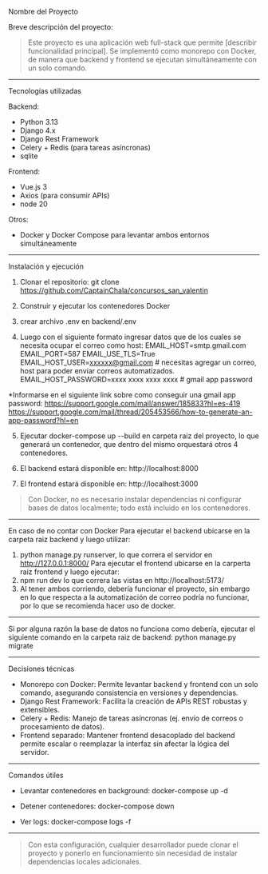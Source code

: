 Nombre del Proyecto

Breve descripción del proyecto:
> Este proyecto es una aplicación web full-stack que permite [describir funcionalidad principal]. Se implementó como monorepo con Docker, de manera que backend y frontend se ejecutan simultáneamente con un solo comando.

------------------------------------------------------------

Tecnologías utilizadas

Backend:
- Python 3.13
- Django 4.x
- Django Rest Framework
- Celery + Redis (para tareas asíncronas)
- sqlite

Frontend:
- Vue.js 3 
- Axios (para consumir APIs)
- node 20

Otros:
- Docker y Docker Compose para levantar ambos entornos simultáneamente

------------------------------------------------------------

Instalación y ejecución

1. Clonar el repositorio: git clone https://github.com/CaptainChala/concursos_san_valentin

2. Construir y ejecutar los contenedores Docker

3. crear archivo .env en backend/.env

4. Luego con el siguiente formato ingresar datos que de los cuales se necesita ocupar el correo como host: 
EMAIL_HOST=smtp.gmail.com
EMAIL_PORT=587
EMAIL_USE_TLS=True
EMAIL_HOST_USER=xxxxxx@gmail.com # necesitas agregar un correo, host para poder enviar correos automatizados.
EMAIL_HOST_PASSWORD=xxxx xxxx xxxx xxxx # gmail app password

*Informarse en el siguiente link sobre como conseguir una gmail app password:
 https://support.google.com/mail/answer/185833?hl=es-419
 https://support.google.com/mail/thread/205453566/how-to-generate-an-app-password?hl=en

5. Ejecutar docker-compose up --build en carpeta raiz del proyecto, lo que generará un contenedor, que dentro del mismo orquestará otros 4 contenedores. 

6. El backend estará disponible en:
http://localhost:8000

7. El frontend estará disponible en:
http://localhost:3000

> Con Docker, no es necesario instalar dependencias ni configurar bases de datos localmente; todo está incluido en los contenedores.

------------------------------------------------------------
En caso de no contar con Docker
Para ejecutar el backend ubicarse en la carpeta raiz backend y luego utilizar: 
1. python manage.py runserver, lo que correra el servidor en http://127.0.0.1:8000/
Para ejecutar el frontend ubicarse en la carperta raiz frontend y luego ejecutar:
2. npm run dev lo que correra las vistas en http://localhost:5173/
3. Al tener ambos corriendo, debería funcionar el proyecto, sin embargo en lo que respecta a la automatización de correo podría no funcionar, por lo que se recomienda hacer uso de docker.


------------------------------------------------------------

Si por alguna razón la base de datos no funciona como debería, ejecutar el siguiente comando en la carpeta raiz de backend:
python manage.py migrate

------------------------------------------------------------

Decisiones técnicas

- Monorepo con Docker: Permite levantar backend y frontend con un solo comando, asegurando consistencia en versiones y dependencias.
- Django Rest Framework: Facilita la creación de APIs REST robustas y extensibles.
- Celery + Redis: Manejo de tareas asíncronas (ej. envío de correos o procesamiento de datos).
- Frontend separado: Mantener frontend desacoplado del backend permite escalar o reemplazar la interfaz sin afectar la lógica del servidor.

------------------------------------------------------------

Comandos útiles

- Levantar contenedores en background:
docker-compose up -d

- Detener contenedores:
docker-compose down

- Ver logs:
docker-compose logs -f

------------------------------------------------------------

> Con esta configuración, cualquier desarrollador puede clonar el proyecto y ponerlo en funcionamiento sin necesidad de instalar dependencias locales adicionales.
